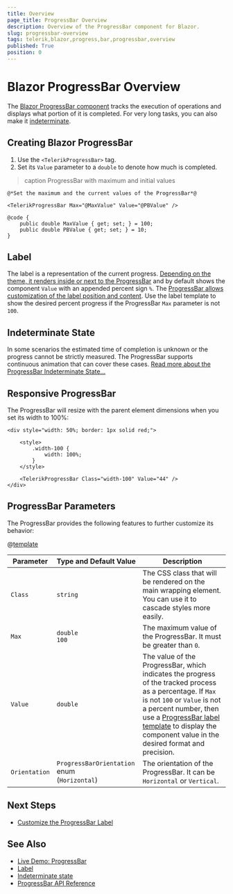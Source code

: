 ```yaml
---
title: Overview
page_title: ProgressBar Overview
description: Overview of the ProgressBar component for Blazor.
slug: progressbar-overview
tags: telerik,blazor,progress,bar,progressbar,overview
published: True
position: 0
---
```


# Blazor ProgressBar Overview

The <a href = "https://www.telerik.com/blazor-ui/progressbar" target = "_blank">Blazor ProgressBar component</a> tracks the execution of operations and displays what portion of it is completed. For very long tasks, you can also make it [indeterminate](slug://progressbar-indeterminate-state).

## Creating Blazor ProgressBar

1. Use the `<TelerikProgressBar>` tag.
1. Set its `Value` parameter to a `double` to denote how much is completed.

>caption ProgressBar with maximum and initial values

````RAZOR
@*Set the maximum and the current values of the ProgressBar*@

<TelerikProgressBar Max="@MaxValue" Value="@PBValue" />

@code {
    public double MaxValue { get; set; } = 100;
    public double PBValue { get; set; } = 10;
}
````

## Label

The label is a representation of the current progress. [Depending on the theme, it renders inside or next to the ProgressBar](https://demos.telerik.com/blazor-ui/progressbar/overview) and by default shows the component `Value` with an appended percent sign `%`. The [ProgressBar allows customization of the label position and content](slug://progressbar-label). Use the label template to show the desired percent progress if the ProgressBar `Max` parameter is not `100`.

## Indeterminate State

In some scenarios the estimated time of completion is unknown or the progress cannot be strictly measured. The ProgressBar supports continuous animation that can cover these cases. [Read more about the ProgressBar Indeterminate State...](slug://progressbar-indeterminate-state)

## Responsive ProgressBar

The ProgressBar will resize with the parent element dimensions when you set its width to 100%:

````RAZOR
<div style="width: 50%; border: 1px solid red;">

    <style>
        .width-100 {
            width: 100%;
        }
    </style>

    <TelerikProgressBar Class="width-100" Value="44" />
</div>
````

## ProgressBar Parameters

The ProgressBar provides the following features to further customize its behavior:

@[template](/_contentTemplates/common/parameters-table-styles.md#table-layout)

| Parameter | Type and Default&nbsp;Value | Description |
| --- | --- | --- |
| `Class` | `string` | The CSS class that will be rendered on the main wrapping element. You can use it to cascade styles more easily. |
| `Max` | `double` <br /> `100` | The maximum value of the ProgressBar. It must be greater than `0`. |
| `Value` | `double` | The value of the ProgressBar, which indicates the progress of the tracked process as a percentage. If `Max` is not `100` or `Value` is not a percent number, then use a [ProgressBar label template](slug://progressbar-label) to display the component value in the desired format and precision. |
| `Orientation` | `ProgressBarOrientation` enum <br /> (`Horizontal`) | The orientation of the ProgressBar. It can be `Horizontal` or `Vertical`. |

## Next Steps

* [Customize the ProgressBar Label](slug://progressbar-label)

## See Also

* [Live Demo: ProgressBar](https://demos.telerik.com/blazor-ui/progressbar/overview)
* [Label](slug://progressbar-label)
* [Indeterminate state](slug://progressbar-indeterminate-state)
* [ProgressBar API Reference](/blazor-ui/api/Telerik.Blazor.Components.TelerikProgressBar)
